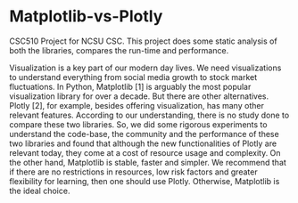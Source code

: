 # Matplotlib-vs-Plotly
CSC510 Project for NCSU CSC. This project does some static analysis of both the libraries, compares the run-time and performance. 


Visualization is a key part of our modern day lives. We need visualizations to understand everything from
social media growth to stock market fluctuations. In Python,
Matplotlib [1] is arguably the most popular visualization library
for over a decade. But there are other alternatives. Plotly [2], for
example, besides offering visualization, has many other relevant
features. According to our understanding, there is no study
done to compare these two libraries. So, we did some rigorous
experiments to understand the code-base, the community and
the performance of these two libraries and found that although
the new functionalities of Plotly are relevant today, they come
at a cost of resource usage and complexity. On the other hand,
Matplotlib is stable, faster and simpler. We recommend that if
there are no restrictions in resources, low risk factors and greater
flexibility for learning, then one should use Plotly. Otherwise,
Matplotlib is the ideal choice.
